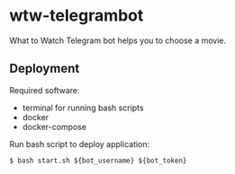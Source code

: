 # wtw-telegrambot
What to Watch Telegram bot helps you to choose a movie.

## Deployment
Required software:
- terminal for running bash scripts
- docker
- docker-compose

Run bash script to deploy application:

`$ bash start.sh ${bot_username} ${bot_token}`